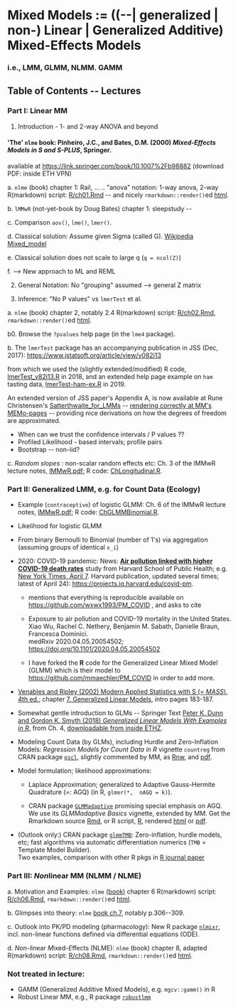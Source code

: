 # Mixed Models := ((--| generalized | non-) Linear | Generalized Additive) Mixed-Effects Models
### i.e., LMM, GLMM, NLMM. GAMM

## Table of Contents -- Lectures

### Part I:  Linear MM

1. Introduction - 1- and 2-way ANOVA and beyond

#### 'The' `nlme` book: Pinheiro, J.C., and Bates, D.M. (2000) *Mixed-Effects Models in S and S-PLUS*, Springer.
available at https://link.springer.com/book/10.1007%2Fb98882 (download PDF: inside ETH VPN)

  a. `nlme` (book) chapter 1: Rail, ... .. "anova" notation: 1-way anova, 2-way
     R(markdown) script: [R/ch01.Rmd](R/ch01.Rmd) -- and nicely
     `rmarkdown::render()`ed [html](https://stat.ethz.ch/~maechler/MEMo-pages/ch01.html).

  b. `lMMwR` (not-yet-book by Doug Bates) chapter 1: sleepstudy --

  c. Comparison  `aov()`, `lme()`, `lmer()`.

  d. Classical solution: Assume given Sigma (called G).
	 [Wikipedia Mixed_model](https://en.wikipedia.org/wiki/Mixed_model)

  e. Classical solution does not scale to large q (`q = ncol(Z)`)

  f. --> New approach to ML and REML


2. General Notation:  No "grouping" assumed --> general Z matrix

3. Inference: "No P values" vs `lmerTest` et al.

  a. `nlme` (book) chapter 2, notably 2.4
     R(markdown) script: [R/ch02.Rmd](R/ch02.Rmd),
     `rmarkdown::render()`ed [html](https://stat.ethz.ch/~maechler/MEMo-pages/ch02.html).

  b0. Browse the  `?pvalues` help page (in the `lme4` package).

  b. The `lmerTest` package has an accompanying publication in JSS (Dec, 2017):
  https://www.jstatsoft.org/article/view/v082i13

  from which we used the (slightly extended/modified) R code,
  [lmerTest_v82i13.R](R/lmerTest_v82i13.R) in 2018, and an extended
  help page example on `ham` tasting data,  [lmerTest-ham-ex.R](R/lmerTest-ham-ex.R) in 2019.

An extended version of JSS paper's Appendix A, is now available at Rune Christensen's [Satterthwaite_for_LMMs](http://htmlpreview.github.io/?https://github.com/runehaubo/lmerTestR/blob/master/pkg_notes/Satterthwaite_for_LMMs.html) -- [rendering correctly at MM's MEMo-pages](https://stat.ethz.ch/~maechler/MEMo-pages/Satterthwaite_for_LMMs.html) --
providing nice derivations on how the degrees of freedom are approximated.

  - When can we trust the confidence intervals / P values ??
  - Profiled Likelihood - based intervals; profile pairs
  - Bootstrap -- non-iid?

  c. _Random slopes_ : non-scalar random effects etc:  Ch. 3 of the lMMwR lecture notes,
		[lMMwR.pdf](https://stat.ethz.ch/~maechler/MEMo-pages/lMMwR.pdf);
	  R code: [ChLongitudinal.R](https://stat.ethz.ch/~maechler/MEMo-pages/ChLongitudinal.R).

### Part II:  Generalized LMM, e.g. for Count Data (Ecology)

  - Example (`contraceptive`) of logistic GLMM: Ch. 6 of the lMMwR lecture notes,
      [lMMwR.pdf](https://stat.ethz.ch/~maechler/MEMo-pages/lMMwR.pdf);
	  R code: [ChGLMMBinomial.R](https://stat.ethz.ch/~maechler/MEMo-pages/ChGLMMBinomial.R).

  - Likelihood for logistic GLMM

  - From binary Bernoulli to Binomial (number of 1's) via aggregation (assuming groups of identical `x_i`)

  - 2020: COVID-19 pandemic: News: [**Air pollution linked with higher COVID-19 death rates**](https://www.hsph.harvard.edu/news/hsph-in-the-news/air-pollution-linked-with-higher-covid-19-death-rates/) study from Harvard School of Public Health; e.g. [New York Times, April 7](https://www.nytimes.com/2020/04/07/climate/air-pollution-coronavirus-covid.html).
 Harvard publication, updated several times; latest of April 24): <https://projects.iq.harvard.edu/covid-pm>.

       - mentions that everything is reproducible available on <https://github.com/wxwx1993/PM_COVID> , and  asks to cite

       - Exposure to air pollution and COVID-19 mortality in the United States.  
         Xiao Wu, Rachel C. Nethery, Benjamin M. Sabath, Danielle Braun, Francesca Dominici.  
	     medRxiv 2020.04.05.20054502; https://doi.org/10.1101/2020.04.05.20054502

       - I have forked the **R** code for the Generalized Linear Mixed Model (GLMM) which is their model to <https://github.com/mmaechler/PM_COVID> in order to add more.

  - [Venables and Ripley (2002) Modern Applied Statistics with S (= *MASS*), 4th ed.](https://link.springer.com/book/10.1007/978-0-387-21706-2);
    chapter [7. Generalized Linear Models](https://link.springer.com/content/pdf/10.1007%2F978-0-387-21706-2_7.pdf), intro pages 183-187.
  - Somewhat gentle introduction to GLMs -- Springer Text
	[Peter K. Dunn and Gordon K. Smyth (2018) _Generalized Linear Models With Examples in R_](https://link.springer.com/book/10.1007/978-1-4419-0118-7), from Ch. 4,
  [downloadable from inside ETHZ](https://link.springer.com/content/pdf/10.1007%2F978-1-4419-0118-7.pdf).

  - Modeling Count Data (by GLMs), including Hurdle and Zero-Inflation Models:
	_Regression Models for Count Data in R_ vignette `countreg` from CRAN package
	[`pscl`](https://cran.r-project.org/package=pscl), slightly commented
	by MM, as
	[Rnw](https://stat.ethz.ch/~maechler/MEMo-pages/countreg.Rnw),  and
	[pdf](https://stat.ethz.ch/~maechler/MEMo-pages/countreg.pdf).

  - Model formulation; likelihood approximations:
	- Laplace Approximation; generalized to Adaptive Gauss-Hermite
      Quadrature (=: AGQ) (in R, `glmer(*,  nAGQ = k)`).

    - CRAN package [`GLMMadaptive`](https://cran.r-project.org/package=GLMMadaptive)
      promising special emphasis on AGQ.
	  We use its _GLMMadaptive Basics_ vignette, extended by MM.
	  Get the Rmarkdown source
	  [Rmd](https://stat.ethz.ch/~maechler/MEMo-pages/GLMMadaptive_basics_MM.Rnw), or R script,
		[R](https://stat.ethz.ch/~maechler/MEMo-pages/GLMMadaptive_basics_MM.R),  rendered
      [html](https://stat.ethz.ch/~maechler/MEMo-pages/GLMMadaptive_basics_MM.html) or
      [pdf](https://stat.ethz.ch/~maechler/MEMo-pages/GLMMadaptive_basics_MM.pdf).

  - (Outlook only:) CRAN package [`glmmTMB`](https://cran.r-project.org/package=glmmTMB):
    Zero-inflation, hurdle models, etc; fast algorithms via automatic differentiation numerics
    (`TMB` = Template Model Builder).  
  Two examples, comparison with other R pkgs in
  [R journal paper](https://journal.r-project.org/archive/2017/RJ-2017-066/)


### Part III: *Non*linear MM (NLMM / NLME)

  a. Motivation and Examples: `nlme` [(book)](https://link.springer.com/book/10.1007/b98882) chapter 6
     R(markdown) script: [R/ch06.Rmd](R/ch06.Rmd),
     `rmarkdown::render()`ed [html](https://stat.ethz.ch/~maechler/MEMo-pages/ch06.html).

  b. Glimpses into theory: `nlme` [book ch.7](https://link.springer.com/chapter/10.1007/0-387-22747-4_7), notably p.306--309.

  c. Outlook into PK/PD modeling (pharmacology):  New R package
	[`nlmixr`](https://cran.R-project.org/package=nlmixr), incl.
	non-linear functions defined via differential equations (ODE).

  d. *N*on-*l*inear *M*ixed-*E*ffects (NLME): `nlme` (book) chapter 8, adapted R(markdown)
     script: [R/ch08.Rmd](R/ch08.Rmd),
     `rmarkdown::render()`ed [html](https://stat.ethz.ch/~maechler/MEMo-pages/ch08.html).


### Not treated in lecture:

 - GAMM (Generalized Additive Mixed Models), e.g. `mgcv::gamm()` in R
 - Robust Linear MM, e.g., R package
 [`robustlmm`](https://cran.R-project.org/package=robustlmm)
